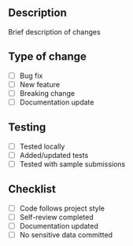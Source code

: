 ## Description
Brief description of changes

## Type of change
- [ ] Bug fix
- [ ] New feature
- [ ] Breaking change
- [ ] Documentation update

## Testing
- [ ] Tested locally
- [ ] Added/updated tests
- [ ] Tested with sample submissions

## Checklist
- [ ] Code follows project style
- [ ] Self-review completed
- [ ] Documentation updated
- [ ] No sensitive data committed

